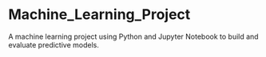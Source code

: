# Machine_Learning_Project
A machine learning project using Python and Jupyter Notebook to build and evaluate predictive models.
